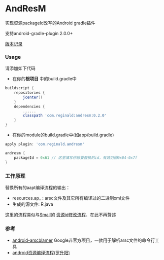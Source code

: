 # AndResM
实现资源packageId改写的Android gradle插件

支持android-gradle-plugin 2.0.0+

[版本记录](https://github.com/xyxyLiu/AndResM/blob/master/CHANGELOG.md)


### Usage
请添加如下代码

* 在你的**根项目** 中的build.gradle中
```groovy
buildscript {
    repositories {
        jcenter()
    }
    dependencies {
        ......
        classpath 'com.reginald:andresm:0.2.0'
    }
}
```

* 在你的module的build.gradle中(如app/build.gradle)
```groovy
apply plugin: 'com.reginald.andresm'

andresm {
    packageId = 0x61 // 这里填写你想要替换的id，有效范围0x04-0x7f
}
```

### 工作原理
替换所有的aapt编译流程的输出：
* resources.ap_ : arsc文件及其它所有编译过的二进制xml文件
* 生成的源文件: R.java

这里的流程类似与[Small](https://github.com/wequick/Small)的
[资源id修改流程](https://github.com/wequick/Small/wiki/Android-dynamic-load-resources#repack-android-asset-package)，在此不再赘述

### 参考
* [android-arscblamer](https://github.com/google/android-arscblamer) Google非官方项目，一款用于解析arsc文件的命令行工具
* [android资源编译流程(罗升阳)](http://blog.csdn.net/luoshengyang/article/details/8744683)